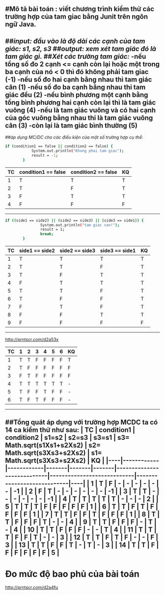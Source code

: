 ﻿#Mô tả bài toán : viết chương trình kiểm thử các trường hợp của tam giac bằng Junit trên ngôn ngữ Java.
----
##*input: đầu vào là độ dài các cạnh của tam giác: s1, s2, s3*
##*output: xem xét tam giác đó là tam giác gì.*
##*Xét các trường tam giác:* 
-nếu tổng số đo 2 cạnh <= cạnh còn lại hoặc một trong ba cạnh của nó < 0 thì đó không phải tam giac (-1)
-nếu số đo hai cạnh bằng nhau thì tam giác cân (1)
-nếu số đo ba cạnh bằng nhau thi tam giác đều (2)
-nếu bình phương một cạnh bằng tổng bình phương hai cạnh còn lại thì là tam giác vuông (4)
-nếu là tam giác vuông và có hai cạnh của góc vuông bằng nhau thi là tam giác vuông cân (3)
-còn lại là tam giác bình thường (5)
----
##*áp dụng MC/DC cho các điều kiện của một số trường hợp cụ thể:*
```sh
if (condition1 == false || condition2 == false) {
			System.out.println("Khong phai tam giac");
			result = -1;
		}
```

| TC | condition1 == false | condition2 == false | KQ |
|----|---------------------|---------------------|----|
| 1 | T | T | T |
| 2 | T | F | T |
| 3 | F | T | T |
| 4 | F | F | F |
----
```sh
if ((side1 == side2) || (side2 == side3) || (side3 == side1)) {
				System.out.println("tam giac can!");
				result = 1;
				break;
		}
```
| TC | side1 == side2 | side2 == side3 | side3 == side1 | KQ |
|----|----------------|----------------|----------------|----|
| 1 | T | T | T | T |
| 2 | T | T | F | T |
| 3 | T | F | T | T |
| 4 | F | T | T | T |
| 5 | T | T | F | T |
| 6 | T | F | F | T |
| 7 | F | T | F | T |
| 8 | F | F | T | T |
| 9 | F | F | F | F |
----
http://prntscr.com/d2a53x

| TC | 1 | 2 | 3 | 4 | 5 | 6 | KQ |
|----|---|---|---|---|---|---|----|
| 1 | T | T | F | F | F | F | T |
| 2 | T | F | F | F | F | F | F |
| 3 | F | T | F | F | F | F | F |
| 4 | T | T | T | T | T | T | - |
| 5 | T | F | F | T | F | F | - |
| 6 | T | F | T | F | F | F | - |
----
##**Tổng quát áp dụng với trường hợp MCDC ta có 14 ca kiểm thử như sau:**
| TC | condition1 | condition2 | s1=s2 | s2=s3 | s3=s1 | s3= Math.sqrt(s1Xs1+s2Xs2) | s2= Math.sqrt(s3Xs3+s2Xs2) | s1= Math.sqrt(s3Xs3+s2Xs2) | KQ |
|----|------------|------------|-------|-------|-------|----------------------------|----------------------------|----------------------------|----|
| 1 | T | F | - | - | - | - | - | - | -1 | 
| 2 | F | T | - | - | - | - | - | - | -1 | 
| 3 | T | T | - | - | - | - | - | - | -1 | 
| 4 | T | T | T | T | T | - | - | - | 2 | 
| 5 | T | T | T | F | F | F | F | F | 1 | 
| 6 | T | T | F | T | F | F | F | F | 1 | 
| 7 | T | T | F | F | T | F | F | F | 1 | 
| 8 | T | T | F | F | F | T | - | - | 4 | 
| 9 | T | T | F | F | F | - | T | - | 4 | 
| 10 | T | T | F | F | F | - | - | T | 4 |
| 11 | T | T | T | F | F | T | - | - | 3 | 
| 12 | T | T | F | T | F | - | - | F | 3 | 
| 13 | T | T | F | F | T | - | T | - | 3 | 
| 14 | T | T | F | F | F | F | F | F | 5 | 
----
# Đo mức độ bao phủ của bài toán
http://prntscr.com/d2a4fu